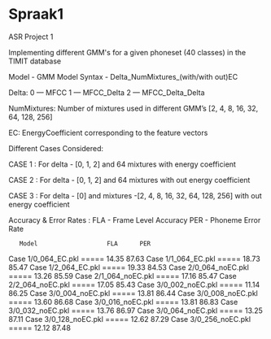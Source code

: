 # Spraak1
ASR Project 1

Implementing different GMM's for a given phoneset (40 classes) in the TIMIT database


Model - GMM Model
Syntax - Delta_NumMixtures_(with/with out)EC

Delta:
0 — MFCC
1 — MFCC_Delta
2 — MFCC_Delta_Delta

NumMixtures:
Number of mixtures used in different GMM’s
[2, 4, 8, 16, 32, 64, 128, 256]

EC:
EnergyCoefficient corresponding to the feature vectors


Different Cases Considered:

CASE 1 :
For delta - [0, 1, 2] and 64 mixtures with energy coefficient

CASE 2 :
For delta - [0, 1, 2] and 64 mixtures with out energy coefficient

CASE 3 :
For delta - [0] and mixtures -[2, 4, 8, 16, 32, 64, 128, 256] with out energy coefficient


Accuracy & Error Rates :
FLA - Frame Level Accuracy
PER - Phoneme Error Rate


       Model                   FLA      PER

Case 1/0_064_EC.pkl    =====  14.35    87.63
Case 1/1_064_EC.pkl    =====  18.73    85.47
Case 1/2_064_EC.pkl    =====  19.33    84.53
Case 2/0_064_noEC.pkl  =====  13.26    85.59
Case 2/1_064_noEC.pkl  =====  17.16    85.47
Case 2/2_064_noEC.pkl  =====  17.05    85.43
Case 3/0_002_noEC.pkl  =====  11.14    86.25
Case 3/0_004_noEC.pkl  =====  13.81    86.44
Case 3/0_008_noEC.pkl  =====  13.60    86.68
Case 3/0_016_noEC.pkl  =====  13.81    86.83
Case 3/0_032_noEC.pkl  =====  13.76    86.97
Case 3/0_064_noEC.pkl  =====  13.25    87.11
Case 3/0_128_noEC.pkl  =====  12.62    87.29
Case 3/0_256_noEC.pkl  =====  12.12    87.48

